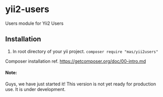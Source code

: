 # yii2-users
Users module for Yii2 Users

## Installation
1. In root directory of your yii project.
```composer require "mas/yii2users"```

Composer installation ref.
https://getcomposer.org/doc/00-intro.md

#### Note:
Guys, we have just started it! 
This version is not yet ready for production use. It is under development.
